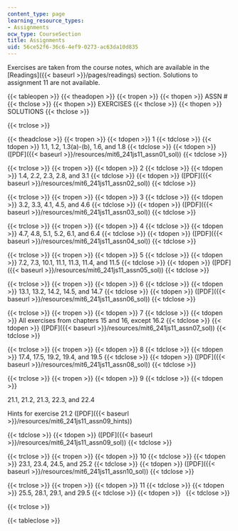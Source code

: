```yaml
---
content_type: page
learning_resource_types:
- Assignments
ocw_type: CourseSection
title: Assignments
uid: 56ce52f6-36c6-4ef9-0273-ac63da10d835
---
```


Exercises are taken from the course notes, which are available in the [Readings]({{< baseurl >}}/pages/readings) section. Solutions to assignment 11 are not available.

{{< tableopen >}}
{{< theadopen >}}
{{< tropen >}}
{{< thopen >}}
ASSN #
{{< thclose >}}
{{< thopen >}}
EXERCISES
{{< thclose >}}
{{< thopen >}}
SOLUTIONS
{{< thclose >}}

{{< trclose >}}

{{< theadclose >}}
{{< tropen >}}
{{< tdopen >}}
1
{{< tdclose >}}
{{< tdopen >}}
1.1, 1.2, 1.3(a)-(b), 1.6, and 1.8
{{< tdclose >}}
{{< tdopen >}}
([PDF]({{< baseurl >}}/resources/mit6_241js11_assn01_sol))
{{< tdclose >}}

{{< trclose >}}
{{< tropen >}}
{{< tdopen >}}
2
{{< tdclose >}}
{{< tdopen >}}
1.4, 2.2, 2.3, 2.8, and 3.1
{{< tdclose >}}
{{< tdopen >}}
([PDF]({{< baseurl >}}/resources/mit6_241js11_assn02_sol))
{{< tdclose >}}

{{< trclose >}}
{{< tropen >}}
{{< tdopen >}}
3
{{< tdclose >}}
{{< tdopen >}}
3.2, 3.3, 4.1, 4.5, and 4.6
{{< tdclose >}}
{{< tdopen >}}
([PDF]({{< baseurl >}}/resources/mit6_241js11_assn03_sol))
{{< tdclose >}}

{{< trclose >}}
{{< tropen >}}
{{< tdopen >}}
4
{{< tdclose >}}
{{< tdopen >}}
4.7, 4.8, 5.1, 5.2, 6.1, and 6.4
{{< tdclose >}}
{{< tdopen >}}
([PDF]({{< baseurl >}}/resources/mit6_241js11_assn04_sol))
{{< tdclose >}}

{{< trclose >}}
{{< tropen >}}
{{< tdopen >}}
5
{{< tdclose >}}
{{< tdopen >}}
7.2, 7.3, 10.1, 11.1, 11.3, 11.4, and 11.5
{{< tdclose >}}
{{< tdopen >}}
([PDF]({{< baseurl >}}/resources/mit6_241js11_assn05_sol))
{{< tdclose >}}

{{< trclose >}}
{{< tropen >}}
{{< tdopen >}}
6
{{< tdclose >}}
{{< tdopen >}}
13.1, 13.2, 14.2, 14.5, and 14.7
{{< tdclose >}}
{{< tdopen >}}
([PDF]({{< baseurl >}}/resources/mit6_241js11_assn06_sol))
{{< tdclose >}}

{{< trclose >}}
{{< tropen >}}
{{< tdopen >}}
7
{{< tdclose >}}
{{< tdopen >}}
All exercises from chapters 15 and 16, except 16.2
{{< tdclose >}}
{{< tdopen >}}
([PDF]({{< baseurl >}}/resources/mit6_241js11_assn07_sol))
{{< tdclose >}}

{{< trclose >}}
{{< tropen >}}
{{< tdopen >}}
8
{{< tdclose >}}
{{< tdopen >}}
17.4, 17.5, 19.2, 19.4, and 19.5
{{< tdclose >}}
{{< tdopen >}}
([PDF]({{< baseurl >}}/resources/mit6_241js11_assn08_sol))
{{< tdclose >}}

{{< trclose >}}
{{< tropen >}}
{{< tdopen >}}
9
{{< tdclose >}}
{{< tdopen >}}


21.1, 21.2, 21.3, 22.3, and 22.4

Hints for exercise 21.2 ([PDF]({{< baseurl >}}/resources/mit6_241js11_assn09_hints))


{{< tdclose >}}
{{< tdopen >}}
([PDF]({{< baseurl >}}/resources/mit6_241js11_assn09_sol))
{{< tdclose >}}

{{< trclose >}}
{{< tropen >}}
{{< tdopen >}}
10
{{< tdclose >}}
{{< tdopen >}}
23.1, 23.4, 24.5, and 25.2
{{< tdclose >}}
{{< tdopen >}}
([PDF]({{< baseurl >}}/resources/mit6_241js11_assn10_sol))
{{< tdclose >}}

{{< trclose >}}
{{< tropen >}}
{{< tdopen >}}
11
{{< tdclose >}}
{{< tdopen >}}
25.5, 28.1, 29.1, and 29.5
{{< tdclose >}}
{{< tdopen >}}
 
{{< tdclose >}}

{{< trclose >}}

{{< tableclose >}}
